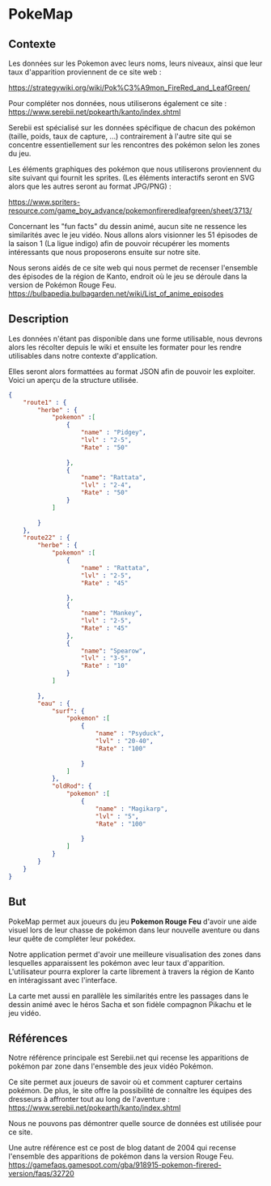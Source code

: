 # PokeMap

## Contexte
Les données sur les Pokemon avec leurs noms, leurs niveaux, ainsi que leur taux d'apparition proviennent de ce site web :

https://strategywiki.org/wiki/Pok%C3%A9mon_FireRed_and_LeafGreen/

Pour compléter nos données, nous utiliserons également ce site :
https://www.serebii.net/pokearth/kanto/index.shtml

Serebii est spécialisé sur les données spécifique de chacun des pokémon (taille, poids, taux de capture, ...) contrairement à l'autre site qui se concentre essentiellement sur les rencontres des pokémon selon les zones du jeu.

Les éléments graphiques des pokémon que nous utiliserons proviennent du site suivant qui fournit les sprites. (Les éléments interactifs seront en SVG alors que les autres seront au format JPG/PNG) :

https://www.spriters-resource.com/game_boy_advance/pokemonfireredleafgreen/sheet/3713/

Concernant les "fun facts" du dessin animé, aucun site ne ressence les similarités avec le jeu vidéo. Nous allons alors visionner les 51 épisodes de la saison 1 (La ligue indigo) afin de pouvoir récupérer les moments intéressants que nous proposerons ensuite sur notre site. 

Nous serons aidés de ce site web qui nous permet de recenser l'ensemble des épisodes de la région de Kanto, endroit où le jeu se déroule dans la version de Pokémon Rouge Feu. https://bulbapedia.bulbagarden.net/wiki/List_of_anime_episodes

## Description

Les données n'étant pas disponible dans une forme utilisable, nous devrons alors les récolter depuis le wiki et ensuite les formater pour les rendre utilisables dans notre contexte d'application. 

Elles seront alors formattées au format JSON afin de pouvoir les exploiter. Voici un aperçu de la structure utilisée. 

```json
{
    "route1" : {
        "herbe" : {
            "pokemon" :[
                {
                    "name" : "Pidgey",
                    "lvl" : "2-5",
                    "Rate" : "50"
    
                },
                {
                    "name": "Rattata",
                    "lvl" : "2-4",
                    "Rate" : "50"
                }
            ]
            
        }
    },
    "route22" : {
        "herbe" : {
            "pokemon" :[
                {
                    "name" : "Rattata",
                    "lvl" : "2-5",
                    "Rate" : "45"
    
                },
                {
                    "name": "Mankey",
                    "lvl" : "2-5",
                    "Rate" : "45"
                },
                {
                    "name": "Spearow",
                    "lvl" : "3-5",
                    "Rate" : "10"
                }
            ]
            
        },
        "eau" : {
            "surf": {
                "pokemon" :[
                    {
                        "name" : "Psyduck",
                        "lvl" : "20-40",
                        "Rate" : "100"
        
                    }
                ]
            },
            "oldRod": {
                "pokemon" :[
                    {
                        "name" : "Magikarp",
                        "lvl" : "5",
                        "Rate" : "100"
        
                    }
                ]
            } 
        }
    }
}
```

## But
PokeMap permet aux joueurs du jeu **Pokemon Rouge Feu** d'avoir une aide visuel lors de leur chasse de pokémon dans leur nouvelle aventure ou dans leur quête de compléter leur pokédex. 

Notre application permet d'avoir une meilleure visualisation des zones dans lesquelles apparaissent les pokémon avec leur taux d'apparition. L'utilisateur pourra explorer la carte librement à travers la région de Kanto en intéragissant avec l'interface.

La carte met aussi en parallèle les similarités entre les passages dans le dessin animé avec le héros Sacha et son fidèle compagnon Pikachu et le jeu vidéo.

## Références

Notre référence principale est Serebii.net qui recense les apparitions de pokémon par zone dans l'ensemble des jeux vidéo Pokémon. 

Ce site permet aux joueurs de savoir où et comment capturer certains pokémon. De plus, le site offre la possibilité de connaître les équipes des dresseurs à affronter tout au long de l'aventure : https://www.serebii.net/pokearth/kanto/index.shtml

Nous ne pouvons pas démontrer quelle source de données est utilisée pour ce site.

Une autre référence est ce post de blog datant de 2004 qui recense l'ensemble des apparitions de pokémon dans la version Rouge Feu.
https://gamefaqs.gamespot.com/gba/918915-pokemon-firered-version/faqs/32720

